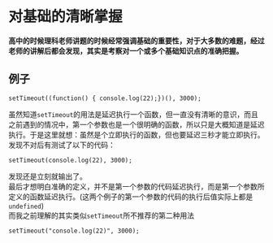 # 对基础的清晰掌握

**高中的时候理科老师讲题的时候经常强调基础的重要性，对于大多数的难题，经过老师的讲解后都会发现，其实是考察对一个或多个基础知识点的准确把握。**

## 例子
```
setTimeout((function() { console.log(22);})(), 3000);
```
虽然知道`setTimeout`的用法是延迟执行一个函数，但一直没有清晰的意识，而且之前遇到的情况中，第一个参数也是一个很明确的函数，所以只是大概知道是延迟执行。于是这里就想：虽然是个立即执行的函数，但也要延迟三秒才能立即执行。发现不对后有测试了以下的代码：
```
setTimeout(console.log(22), 3000);
```
发现还是立刻就输出了。  
最后才想明白准确的定义，并不是第一个参数的代码延迟执行，而是第一个参数所定义的函数延迟执行。(这两个例子的第一个参数的代码的执行后值实际上都是`undefined`)  
而我之前理解的其实类似`setTimeout`所不推荐的第二种用法
```
setTimeout("console.log(22)", 3000);
```
